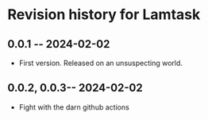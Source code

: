 # Revision history for Lamtask

## 0.0.1 -- 2024-02-02

* First version. Released on an unsuspecting world.

## 0.0.2, 0.0.3-- 2024-02-02

* Fight with the darn github actions